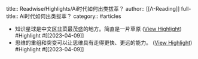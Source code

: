 title:: Readwise/Highlights/Ai时代如何出类拔萃？
author:: [[Λ-Reading]]
full-title:: Ai时代如何出类拔萃？
category:: #articles

- 知识星球是中文区韭菜最茂盛的地方。简直是一片草原 ([View Highlight](https://read.readwise.io/read/01gxk6xcpszdvyacakj52ptbpw)) #Highlight #[[2023-04-09]]
- 思维的重组和突变可以让思维具有走得更快、更远的能力。 ([View Highlight](https://read.readwise.io/read/01gxk6y0m9t4fd00tnvskw2bkf)) #Highlight #[[2023-04-09]]